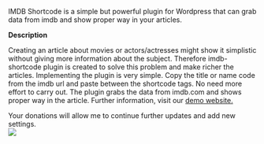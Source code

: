 
IMDB Shortcode is a simple but powerful plugin for Wordpress that can grab data from imdb and show proper way in your articles. 

<b>Description</b>

Creating an article about movies or actors/actresses might show it simplistic without giving more information about the subject. Therefore imdb-shortcode plugin is created to solve this problem and make richer the articles. Implementing the plugin is very simple. Copy the title or name code from the imdb url and paste between the shortcode tags. No need more effort to carry out. The plugin grabs the data from imdb.com and shows proper way in the article. Further information, visit our [demo website.](http://demo.pluginpress.net/imdb-shortcode/)

Your donations will allow me to continue further updates and add new settings.<br>
[![](https://www.paypalobjects.com/en_US/i/btn/btn_donateCC_LG.gif)](https://www.paypal.com/cgi-bin/webscr?cmd=_s-xclick&hosted_button_id=PSMRT29N7K3CE)
